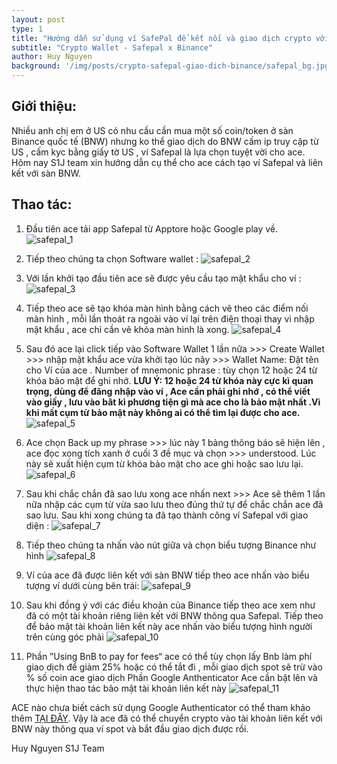 ```yaml
---
layout: post
type: 1
title: "Hướng dẫn sử dụng ví SafePal để kết nối và giao dịch crypto với sàn Binance quốc tế"
subtitle: "Crypto Wallet - Safepal x Binance"
author: Huy Nguyen
background: '/img/posts/crypto-safepal-giao-dich-binance/safepal_bg.jpg'
---
```


## Giới thiệu:
Nhiều anh chị em ở US có nhu cầu cần mua một số coin/token ở sàn Binance quốc tế (BNW) nhưng ko thể giao dịch do BNW cấm ip truy cập từ US , cấm kyc bằng giấy tờ US , ví Safepal là lựa chọn tuyệt vời cho ace. Hôm nay S1J team xin hướng dẫn cụ thể cho ace cách tạo ví Safepal và liên kết với sàn BNW.

## Thao tác:
1. Đầu tiên ace  tải app Safepal từ Apptore hoặc Google play về.
![safepal_1](/img/posts/crypto-safepal-giao-dich-binance/safepal_1.jpg)

2. Tiếp theo chúng ta chọn Software wallet :
![safepal_2](/img/posts/crypto-safepal-giao-dich-binance/safepal_2.jpg)

3. Với lần khởi tạo đầu tiên ace sẽ được yêu cầu tạo mật khẩu  cho ví :
![safepal_3](/img/posts/crypto-safepal-giao-dich-binance/safepal_3.jpg)

4. Tiếp theo ace sẽ tạo khóa màn hình bằng cách vẽ theo các điểm nối màn hình , mỗi lần thoát ra ngoài vào ví lại trên điện thoại thay vì nhập mật khẩu , ace chỉ cần vẽ khóa màn hình là xong.
![safepal_4](/img/posts/crypto-safepal-giao-dich-binance/safepal_4.jpg)

5. Sau đó ace lại click tiếp vào Software Wallet 1 lần nữa >>>  Create Wallet >>> nhập mật khẩu ace vừa khởi tạo lúc nãy >>> Wallet Name: Đặt tên cho Ví của  ace . Number of mnemonic phrase : tùy chọn 12 hoặc 24 từ khóa bảo mật để ghi nhớ. **LƯU Ý: 12 hoặc 24 từ khóa này cực kì quan trọng, dùng để đăng nhập vào ví , Ace cần phải ghi nhớ , có thể viết vào giấy , lưu vào bât kì phương tiện gì mà ace cho là bảo mật nhất .Vì khi mất cụm từ bảo mật này không ai có thể tìm lại được cho ace.**
![safepal_5](/img/posts/crypto-safepal-giao-dich-binance/safepal_5.jpg)

6. Ace chọn Back up my phrase >>> lúc này 1 bảng thông báo sẽ hiện lên , ace đọc xong tích xanh ở cuối 3 đề mục và chọn >>> understood. Lúc này sẽ xuất hiện cụm từ khóa bảo mật cho ace  ghi hoặc sao lưu lại.
![safepal_6](/img/posts/crypto-safepal-giao-dich-binance/safepal_6.jpg)

7. Sau khi chắc chắn đã sao lưu xong ace nhấn next >>> Ace sẽ thêm 1 lần nữa nhập các cụm từ vừa sao lưu theo đúng thứ tự để chắc chắn ace đã sao lưu. Sau khi xong chúng ta đã tạo thành công ví Safepal với giao diện :
![safepal_7](/img/posts/crypto-safepal-giao-dich-binance/safepal_7.jpg)

8. Tiếp theo chúng ta nhấn vào nút giữa và chọn biểu tượng Binance như hình
![safepal_8](/img/posts/crypto-safepal-giao-dich-binance/safepal_8.jpg)

9. Ví của ace đã được  liên kết với sàn BNW tiếp theo ace nhấn vào biểu tượng ví dưới cùng bên trái:
![safepal_9](/img/posts/crypto-safepal-giao-dich-binance/safepal_9.jpg)

10. Sau khi đồng ý với các điều khoản của Binance  tiếp theo ace xem như đã có một tài khoản riêng liên kết với BNW thông qua Safepal. Tiếp theo để bảo mật tài khoản liên kết này ace nhấn vào biểu tượng hình người trên cùng góc phải
![safepal_10](/img/posts/crypto-safepal-giao-dich-binance/safepal_10.jpg)

11. Phần ”Using BnB to pay for fees“ ace có thể tùy chọn lấy Bnb làm phí giao dịch để giảm 25% hoặc có thể tắt đi , mỗi giao dịch spot sẽ trừ vào  % số coin ace giao dịch
Phần Google Anthenticator  Ace cần bật lên và thực hiện thao tác bảo mật tài khoản liên kết này
![safepal_11](/img/posts/crypto-safepal-giao-dich-binance/safepal_11.jpg)

ACE nào chưa biết cách sử dụng Google Authenticator có thể tham khảo thêm [TẠI ĐÂY](https://streetone.org/2021/10/26/crypto-bao-mat-2FA-voi-coinbase.html).
Vậy là ace đã có thể chuyển crypto vào tài khoản liên kết với BNW này thông qua ví spot và bắt đầu giao dịch được rồi. 

Huy Nguyen S1J Team


